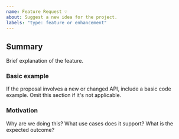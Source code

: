 ```yaml
---
name: Feature Request 💡
about: Suggest a new idea for the project.
labels: "type: feature or enhancement"
---
```


<!--
  Please fill out each section below, otherwise, your issue will be closed.

  Before opening a new issue, please search existing issues:  https://github.com/zionbuilder/zionbuilder/issues

  ## A note on adding features to Zionbuilder and its official plugins

  Every feature needs to strike a balance - complex features are less likely to be worked on, whether that complexity comes from design, implementation or ongoing   maintenance costs. On the other side, features that are useful to all (or most) of Zionbuilder's users are more likely to be accepted.

  This means that not every feature request will be added to Zionbuilder, but hearing about what you want Zionbuilder to do is important. Don't be afraid to add a feature request!
-->

## Summary

Brief explanation of the feature.

### Basic example

If the proposal involves a new or changed API, include a basic code example. Omit this section if it's not applicable.

### Motivation

Why are we doing this? What use cases does it support? What is the expected outcome?
